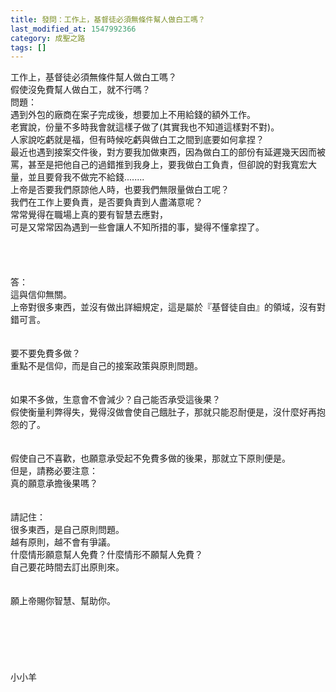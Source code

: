 ```yaml
---
title: 發問：工作上，基督徒必須無條件幫人做白工嗎？
last_modified_at: 1547992366
category: 成聖之路
tags: []
---
```


<p>工作上，基督徒必須無條件幫人做白工嗎？<br/>假使沒免費幫人做白工，就不行嗎？<!--more--><br/>問題：<br/>遇到外包的廠商在案子完成後，想要加上不用給錢的額外工作。<br/>老實說，份量不多時我會就這樣子做了(其實我也不知道這樣對不對)。 <br/>人家說吃虧就是福，但有時候吃虧與做白工之間到底要如何拿捏？<br/>最近也遇到接案交件後，對方要我加做東西，因為做白工的部份有延遲幾天因而被罵，甚至是把他自己的過錯推到我身上，要我做白工負責，但卻說的對我寬宏大量，並且要脅我不做完不給錢........<br/>上帝是否要我們原諒他人時，也要我們無限量做白工呢？<br/>我們在工作上要負責，是否要負責到人盡滿意呢？ <br/>常常覺得在職場上真的要有智慧去應對，<br/>可是又常常因為遇到一些會讓人不知所措的事，變得不懂拿捏了。<br/> <br/><br/><br/><br/>答：<br/>這與信仰無關。<br/>上帝對很多東西，並沒有做出詳細規定，這是屬於『基督徒自由』的領域，沒有對錯可言。<br/> <br/><br/>要不要免費多做？<br/>重點不是信仰，而是自己的接案政策與原則問題。<br/><br/><br/>如果不多做，生意會不會減少？自己能否承受這後果？<br/>假使衡量利弊得失，覺得沒做會使自己餓肚子，那就只能忍耐便是，沒什麼好再抱怨的了。<br/> <br/><br/>假使自己不喜歡，也願意承受起不免費多做的後果，那就立下原則便是。<br/>但是，請務必要注意：<br/>真的願意承擔後果嗎？<br/> <br/><br/>請記住：<br/>很多東西，是自己原則問題。<br/>越有原則，越不會有爭議。<br/>什麼情形願意幫人免費？什麼情形不願幫人免費？<br/>自己要花時間去訂出原則來。<br/> <br/><br/>願上帝賜你智慧、幫助你。<br/><br/><br/><br/><br/><br/><br/>小小羊<br/>
</p>